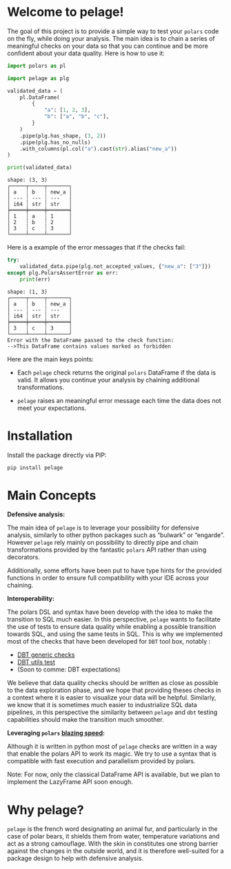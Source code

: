 # Welcome to pelage!

The goal of this project is to provide a simple way to test your
`polars` code on the fly, while doing your analysis. The main idea is to
chain a series of meaningful checks on your data so that you can
continue and be more confident about your data quality. Here is how to
use it:

``` python
import polars as pl

import pelage as plg

validated_data = (
    pl.DataFrame(
        {
            "a": [1, 2, 3],
            "b": ["a", "b", "c"],
        }
    )
    .pipe(plg.has_shape, (3, 2))
    .pipe(plg.has_no_nulls)
    .with_columns(pl.col("a").cast(str).alias("new_a"))
)

print(validated_data)
```

    shape: (3, 3)
    ┌─────┬─────┬───────┐
    │ a   ┆ b   ┆ new_a │
    │ --- ┆ --- ┆ ---   │
    │ i64 ┆ str ┆ str   │
    ╞═════╪═════╪═══════╡
    │ 1   ┆ a   ┆ 1     │
    │ 2   ┆ b   ┆ 2     │
    │ 3   ┆ c   ┆ 3     │
    └─────┴─────┴───────┘

Here is a example of the error messages that if the checks fail:

``` python
try:
    validated_data.pipe(plg.not_accepted_values, {"new_a": ["3"]})
except plg.PolarsAssertError as err:
    print(err)
```


    shape: (1, 3)
    ┌─────┬─────┬───────┐
    │ a   ┆ b   ┆ new_a │
    │ --- ┆ --- ┆ ---   │
    │ i64 ┆ str ┆ str   │
    ╞═════╪═════╪═══════╡
    │ 3   ┆ c   ┆ 3     │
    └─────┴─────┴───────┘
    Error with the DataFrame passed to the check function:
    -->This DataFrame contains values marked as forbidden

Here are the main keys points:

- Each `pelage` check returns the original `polars` DataFrame if the
  data is valid. It allows you continue your analysis by chaining
  additional transformations.

- `pelage` raises an meaningful error message each time the data does
  not meet your expectations.

# Installation

Install the package directly via PIP:

``` bash
pip install pelage
```

# Main Concepts

**Defensive analysis:**

The main idea of `pelage` is to leverage your possibility for defensive
analysis, similarly to other python packages such as “bulwark” or
“engarde”. However `pelage` rely mainly on possibility to directly pipe
and chain transformations provided by the fantastic `polars` API rather
than using decorators.

Additionally, some efforts have been put to have type hints for the
provided functions in order to ensure full compatibility with your IDE
across your chaining.

**Interoperability:**

The polars DSL and syntax have been develop with the idea to make the
transition to SQL much easier. In this perspective, `pelage` wants to
facilitate the use of tests to ensure data quality while enabling a
possible transition towards SQL, and using the same tests in SQL. This
is why we implemented most of the checks that have been developed for
`DBT` tool box, notably :

- [DBT generic
  checks](https://docs.getdbt.com/docs/build/data-tests#generic-data-tests)
- [DBT utils
  test](https://github.com/dbt-labs/dbt-utils?tab=readme-ov-file)
- (Soon to comme: DBT expectations)

We believe that data quality checks should be written as close as
possible to the data exploration phase, and we hope that providing
theses checks in a context where it is easier to visualize your data
will be helpful. Similarly, we know that it is sometimes much easier to
industrialize SQL data pipelines, in this perspective the similarity
between `pelage` and `dbt` testing capabilities should make the
transition much smoother.

**Leveraging `polars` <u>blazing speed</u>:**

Although it is written in python most of `pelage` checks are written in
a way that enable the polars API to work its magic. We try to use a
syntax that is compatible with fast execution and parallelism provided
by polars.

Note: For now, only the classical DataFrame API is available, but we
plan to implement the LazyFrame API soon enough.

# Why pelage?

`pelage` is the french word designating an animal fur, and particularly
in the case of polar bears, it shields them from water, temperature
variations and act as a strong camouflage. With the skin in constitutes
one strong barrier against the changes in the outside world, and it is
therefore well-suited for a package design to help with defensive
analysis.
